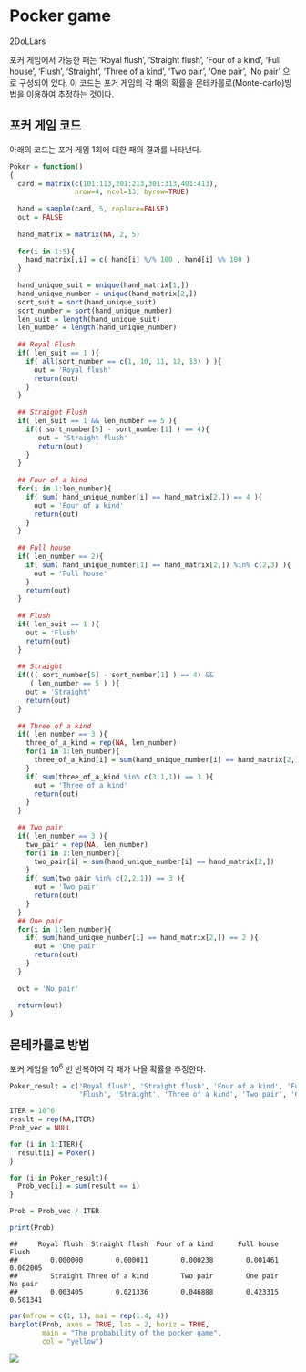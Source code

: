 Pocker game
================
2DoLLars

포커 게임에서 가능한 패는 ‘Royal flush’, ‘Straight flush’, ‘Four of a
kind’, ‘Full house’, ‘Flush’, ‘Straight’, ‘Three of a kind’, ‘Two pair’,
‘One pair’, ‘No pair’ 으로 구성되어 있다. 이 코드는 포거 게임의 각 패의
확률을 몬테카를로(Monte-carlo)방법을 이용하여 추정하는 것이다.

## 포커 게임 코드

아래의 코드는 포거 게임 1회에 대한 패의 결과를 나타낸다.

``` r
Poker = function()
{
  card = matrix(c(101:113,201:213,301:313,401:413),
                nrow=4, ncol=13, byrow=TRUE)
  
  hand = sample(card, 5, replace=FALSE)
  out = FALSE
  
  hand_matrix = matrix(NA, 2, 5)
  
  for(i in 1:5){
    hand_matrix[,i] = c( hand[i] %/% 100 , hand[i] %% 100 )
  }
  
  hand_unique_suit = unique(hand_matrix[1,])
  hand_unique_number = unique(hand_matrix[2,])
  sort_suit = sort(hand_unique_suit)
  sort_number = sort(hand_unique_number)
  len_suit = length(hand_unique_suit)
  len_number = length(hand_unique_number)
  
  ## Royal Flush
  if( len_suit == 1 ){
    if( all(sort_number == c(1, 10, 11, 12, 13) ) ){
      out = 'Royal flush'
      return(out)
    }
  }
  
  ## Straight Flush
  if( len_suit == 1 && len_number == 5 ){
    if(( sort_number[5] - sort_number[1] ) == 4){
       out = 'Straight flush'
       return(out)
    }
  }
  
  ## Four of a kind
  for(i in 1:len_number){  
    if( sum( hand_unique_number[i] == hand_matrix[2,]) == 4 ){
      out = 'Four of a kind'
      return(out)
    }
  }
    
  ## Full house
  if( len_number == 2){
    if( sum( hand_unique_number[1] == hand_matrix[2,]) %in% c(2,3) ){
      out = 'Full house'
    }
    return(out)
  }
    
  ## Flush
  if( len_suit == 1 ){
    out = 'Flush'
    return(out)
  }
    
  ## Straight
  if((( sort_number[5] - sort_number[1] ) == 4) &&
     ( len_number == 5 ) ){
    out = 'Straight'
    return(out)
  }
    
  ## Three of a kind
  if( len_number == 3 ){
    three_of_a_kind = rep(NA, len_number)
    for(i in 1:len_number){
      three_of_a_kind[i] = sum(hand_unique_number[i] == hand_matrix[2,])
    }
    if( sum(three_of_a_kind %in% c(3,1,1)) == 3 ){
      out = 'Three of a kind'
      return(out)
    }
  }
  
  ## Two pair
  if( len_number == 3 ){
    two_pair = rep(NA, len_number)
    for(i in 1:len_number){
      two_pair[i] = sum(hand_unique_number[i] == hand_matrix[2,])
    }
    if( sum(two_pair %in% c(2,2,1)) == 3 ){
      out = 'Two pair'
      return(out)
    }
  }
  ## One pair
  for(i in 1:len_number){
    if( sum(hand_unique_number[i] == hand_matrix[2,]) == 2 ){
      out = 'One pair'
      return(out)
    }
  }
  
  out = 'No pair'
  
  return(out)
}
```

## 몬테카를로 방법

포커 게임을 10<sup>6</sup> 번 반복하여 각 패가 나올 확률을 추정한다.

``` r
Poker_result = c('Royal flush', 'Straight flush', 'Four of a kind', 'Full house',
                 'Flush', 'Straight', 'Three of a kind', 'Two pair', 'One pair', 'No pair')

ITER = 10^6
result = rep(NA,ITER)
Prob_vec = NULL

for (i in 1:ITER){
  result[i] = Poker()
}

for (i in Poker_result){
  Prob_vec[i] = sum(result == i)
}

Prob = Prob_vec / ITER

print(Prob)
```

    ##     Royal flush  Straight flush  Four of a kind      Full house           Flush 
    ##        0.000000        0.000011        0.000238        0.001461        0.002005 
    ##        Straight Three of a kind        Two pair        One pair         No pair 
    ##        0.003405        0.021336        0.046888        0.423315        0.501341

``` r
par(mfrow = c(1, 1), mai = rep(1.4, 4))
barplot(Prob, axes = TRUE, las = 2, horiz = TRUE,
        main = "The probability of the pocker game",
        col = "yellow")
```

![](Pocker_game_files/figure-gfm/unnamed-chunk-2-1.png)<!-- -->
